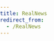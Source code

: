```yaml
---
title: RealNews
redirect_from:
  - /RealNews
---
```

<html lang="">
<head>
  <meta charset="utf-8">
  <meta name="viewport" content="width=device-width, initial-scale=1.0">
  <style>
    body {
      padding: 0;
      margin: 0;
    }
  </style>
  <script src="p5/p5.js"></script>
  <script src="p5/p5.sound.js"></script>
  <script src="realnews.js"></script>
</head>

<body>
  <div id="videos"></div>
</body>

</html>